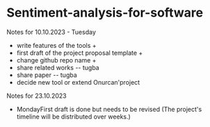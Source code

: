 # Sentiment-analysis-for-software

Notes for 10.10.2023 - Tuesday

- write features of the tools +
- first draft of the project proposal template +
- change github repo name +
- share related works -- tugba 
- share paper -- tugba
- decide new tool or extend Onurcan'project 

Notes for 23.10.2023
- MondayFirst draft is done but needs to be revised (The project's timeline will be distributed over weeks.)
